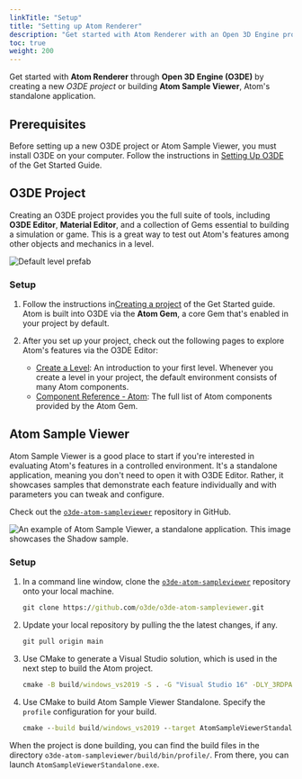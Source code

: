 ```yaml
---
linkTitle: "Setup"
title: "Setting up Atom Renderer"
description: "Get started with Atom Renderer with an Open 3D Engine project or AtomSampleViewer, Atom's standalone application."
toc: true
weight: 200
---
```


Get started with **Atom Renderer** through **Open 3D Engine (O3DE)** by creating a new *O3DE project* or building **Atom Sample Viewer**, Atom's standalone application. 

## Prerequisites

Before setting up a new O3DE project or Atom Sample Viewer, you must install O3DE on your computer. Follow the instructions in [Setting Up O3DE](/docs/welcome-guide/setup) of the Get Started Guide.


## O3DE Project

Creating an O3DE project provides you the full suite of tools, including **O3DE Editor**, **Material Editor**, and a collection of Gems essential to building a simulation or game. This is a great way to test out Atom's features among other objects and mechanics in a level. 

![Default level prefab](/images/learning-guide/tutorials/environments/create-a-level-C.png)

### Setup 

1. Follow the instructions in[Creating a project](/docs/welcome-guide/create/) of the Get Started guide. Atom is built into O3DE via the **Atom Gem**, a core Gem that's enabled in your project by default.

2. After you set up your project, check out the following pages to explore Atom's features via the O3DE Editor:
   - [Create a Level](/docs/learning-guide/tutorials/environments/create-a-level/): An introduction to your first level. Whenever you create a level in your project, the default environment consists of many Atom components. 
   - [Component Reference - Atom](/docs/user-guide/components/reference/#atom): The full list of Atom components provided by the Atom Gem. 


## Atom Sample Viewer

Atom Sample Viewer is a good place to start if you're interested in evaluating Atom's features in a controlled environment. It's a standalone application, meaning you don't need to open it with O3DE Editor. Rather, it showcases samples that demonstrate each feature individually and with parameters you can tweak and configure. 

Check out the [`o3de-atom-sampleviewer`](https://github.com/o3de/o3de-atom-sampleviewer) repository in GitHub.

![An example of Atom Sample Viewer, a standalone application. This image showcases the Shadow sample.](/images/atom-guide/atom-sample-viewer/shadow.png)


### Setup

1. In a command line window, clone the [`o3de-atom-sampleviewer`](https://github.com/o3de/o3de-atom-sampleviewer) repository onto your local machine.

    ```cmd
    git clone https://github.com/o3de/o3de-atom-sampleviewer.git
    ```

2. Update your local repository by pulling the the latest changes, if any.

    ```cmd    
    git pull origin main
    ```

3. Use CMake to generate a Visual Studio solution, which is used in the next step to build the Atom project. 

    ```cmd
    cmake -B build/windows_vs2019 -S . -G "Visual Studio 16" -DLY_3RDPARTY_PATH=C:/o3de-packages
    ```

4. Use CMake to build Atom Sample Viewer Standalone. Specify the `profile` configuration for your build.

    ```cmd
    cmake --build build/windows_vs2019 --target AtomSampleViewerStandalone --config profile -- -m
    ```

When the project is done building, you can find the build files in the directory `o3de-atom-sampleviewer/build/bin/profile/`. From there, you can launch `AtomSampleViewerStandalone.exe`.